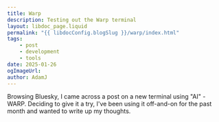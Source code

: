 ```yaml
---
title: Warp
description: Testing out the Warp terminal
layout: libdoc_page.liquid
permalink: "{{ libdocConfig.blogSlug }}/warp/index.html"
tags:
    - post
    - development
    - tools
date: 2025-01-26
ogImageUrl:
author: AdamJ
---
```


Browsing Bluesky, I came across a post on a new terminal using "AI" - WARP. Deciding to give it a try, I've been using it off-and-on for the past month and wanted to write up my thoughts.
